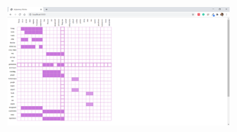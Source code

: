 ![alt text](https://github.com/namdiana/data_vis/blob/master/lab7_word_matrix/visulisation.png?raw=true)

